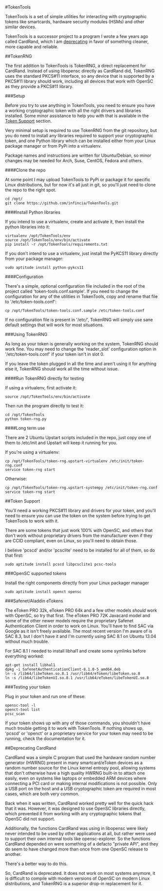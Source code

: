 #TokenTools

TokenTools is a set of simple utilities for interacting with cryptographic tokens like smartcards, hardware security modules (HSMs) and other similar devices.

TokenTools is a successor project to a program I wrote a few years ago called CardRand, which I am [deprecating](#deprecating-cardrand) in favor of something cleaner, more capable and reliable.

##TokenRNG

The first addition to TokenTools is TokenRNG,  a direct replacement for CardRand. Instead of using libopensc directly as CardRand did, TokenRNG uses the standard PKCS#11 interface, so any device that is supported by a PKCS#11 library should work, including all devices that work with OpenSC as they provide a PKCS#11 library.

###Setup

Before you try to use anything in TokenTools, you need to ensure you have a working cryptographic token with all the right drivers and libraries installed. Some minor assistance to help you with that is available in the [Token Support](#token-support) section.

Very minimal setup is required to use TokenRNG from the git repository, but you do need to install any libraries required to support your cryptographic token, and one Python library which can be installed either from your Linux package manager or from PyPi into a virtualenv.

Package names and instructions are written for Ubuntu/Debian, so minor changes may be needed for Arch, Suse, CentOS, Fedora and others.

####Clone the repo

At some point I may upload TokenTools to PyPi or package it for specific Linux distributions, but for now it's all just in git, so you'll just need to clone the repo to the right spot.

    cd /opt/
    git clone https://github.com/infincia/TokenTools.git

####Install Python libraries

If you intend to use a virtualenv, create and activate it, then install the python libraries into it:

    virtualenv /opt/TokenTools/env
    source /opt/TokenTools/env/bin/activate
    pip install -r /opt/TokenTools/requirements.txt

If you don't intend to use a virtualenv, just install the PyKCS11 library directly from your package manager:

    sudo aptitude install python-pykcs11
    
####Configuration

There's a simple, optional configuration file included in the root of the project called 'token-tools.conf.sample'. If you need to change the configuration for any of the utilities in TokenTools, copy and rename that file to '/etc/token-tools.conf':

    cp /opt/TokenTools/token-tools.conf.sample /etc/token-tools.conf

If no configuration file is present in '/etc/', TokenRNG will simply use sane default settings that will work for most situations.
 
###Using TokenRNG

As long as your token is generally working on the system, TokenRNG should work fine. You may need to change the 'reader_slot' configuration option in '/etc/token-tools.conf' if your token isn't in slot 0.

If you leave the token plugged in all the time and aren't using it for anything else it, TokenRNG should work all the time without issue.

####Run TokenRNG directly for testing
    
If using a virtualenv, first activate it:

    source /opt/TokenTools/env/bin/activate

Then run the program directly to test it:

    cd /opt/TokenTools
    python token-rng.py


####Long term use

There are 2 Ubuntu Upstart scripts included in the repo, just copy one of them to /etc/init and Upstart will keep it running for you.

If you're using a virtualenv:

    cp /opt/TokenTools/token-rng.upstart-virtualenv /etc/init/token-rng.conf
    service token-rng start
    
Otherwise:

    cp /opt/TokenTools/token-rng.upstart-systempy /etc/init/token-rng.conf
    service token-rng start


##Token Support

You'll  need a working PKCS#11 library and drivers for your token, and you'll need to ensure you can use the token on the system before trying to get TokenTools to work with it.

There are some tokens that just work 100% with OpenSC, and others that don't work without proprietary drivers from the manufacturer even if they are CCID compliant, even on Linux, so you'll need to obtain those. 

I believe 'pcscd' and/or 'pcsclite' need to be installed for all of them, so do that first:

    sudo aptitude install pcscd libpcsclite1 pcsc-tools

###OpenSC supported tokens

Install the right components directly from your Linux packager manager

    sudo aptitude install openct opensc  
    
###Safenet/Aladdin eTokens

The eToken PRO 32k, eToken PRO 64k and a few other models *should* work with OpenSC, so try that first. The eToken PRO 72K Javacard model and some of the other newer models require the proprietary Safenet Authentication Client in order to work on Linux. You'll have to find SAC via Google as it isn't freely available. The most recent version I'm aware of is SAC 8.3, but I don't have it and I'm currently using SAC 8.1 on Ubuntu 13.04 without much trouble.

For SAC 8.1 I needed to install libhal1 and create some symlinks before everything worked:

    apt-get install libhal1
    dpkg -i SafenetAuthenticationClient-8.1.0-5_amd64.deb
    ln -s /lib64/libeToken.so.8.1 /usr/lib64/eToken/libeToken.so.8
    ln -s /lib64/libeTokenUI.so.8.1 /usr/lib64/eToken/libeTokenUI.so.8
    
###Testing your token

Plug in your token and run one of these:

    opensc-tool -l
    openct-tool list
    pcsc_scan
     
If your token shows up with any of those commands, you shouldn't have much trouble getting it to work with TokenTools. If nothing shows up, 'pcscd' or 'openct' or a proprietary service for your token may need to be running, check the documentation for it.

##Deprecating CardRand

CardRand was a simple C program that used the hardware random number generator (HWRNG) present in many smartcard/eToken devices as a random number source for the Linux kernel entropy pool, allowing systems that don't otherwise have a high quality HWRNG built-in to attach one easily, even on systems like laptops or embedded ARM devices where connecting a PCI card or making internal modifications is not possible. Only a USB port on the host and a USB cryptographic token are required in most cases, which are both very common.

Back when it was written, CardRand worked pretty well for the quick hack that it was. However, it was designed to use OpenSC libraries directly, which prevented it from working with any cryptographic tokens that OpenSC did not support.

Additionally, the functions CardRand was using in libopensc were likely never intended to be used by other applications at all, but rather were used to support their own internal tools like opensc-explorer. So the functions CardRand depended on were something of a defacto "private API", and they do seem to have changed more than once from one OpenSC release to another.

There's a better way to do this.

So, CardRand is deprecated. It does not work on most systems anymore, it is difficult to compile with modern versions of OpenSC on modern Linux distributions, and TokenRNG is a superior drop-in replacement for it.

